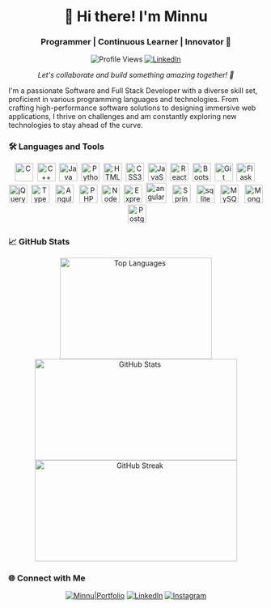 <h1 align="center">👋 Hi there! I'm Minnu</h1>
<h3 align="center">Programmer | Continuous Learner | Innovator 🚀</h3>

<p align="center">
  <img src="https://komarev.com/ghpvc/?username=minnukota381&style=flat-square" alt="Profile Views" />
  <a href="https://linkedin.com/in/minnukota381" target="_blank"><img src="https://img.shields.io/badge/LinkedIn-%230077B5.svg?&style=flat-square&logo=linkedin&logoColor=white" alt="LinkedIn" /></a>
</p>

<p align="center">
  <em>Let's collaborate and build something amazing together! 🤝</em>
</p>

I'm a passionate Software and Full Stack Developer with a diverse skill set, proficient in various programming languages and technologies. From crafting high-performance software solutions to designing immersive web applications, I thrive on challenges and am constantly exploring new technologies to stay ahead of the curve.

### 🛠 Languages and Tools

<p align="center">
  <img src="https://raw.githubusercontent.com/danielcranney/readme-generator/main/public/icons/skills/c-colored.svg" width="36" height="36" alt="C" />&nbsp;
  <img src="https://raw.githubusercontent.com/danielcranney/readme-generator/main/public/icons/skills/cplusplus-colored.svg" width="36" height="36" alt="C++" />&nbsp;
  <img src="https://raw.githubusercontent.com/danielcranney/readme-generator/main/public/icons/skills/java-colored.svg" width="36" height="36" alt="Java" />&nbsp;
  <img src="https://raw.githubusercontent.com/danielcranney/readme-generator/main/public/icons/skills/python-colored.svg" width="36" height="36" alt="Python" />&nbsp;
  <img src="https://raw.githubusercontent.com/danielcranney/readme-generator/main/public/icons/skills/html5-colored.svg" width="36" height="36" alt="HTML5" />&nbsp;
  <img src="https://raw.githubusercontent.com/danielcranney/readme-generator/main/public/icons/skills/css3-colored.svg" width="36" height="36" alt="CSS3" />&nbsp;
  <img src="https://raw.githubusercontent.com/danielcranney/readme-generator/main/public/icons/skills/javascript-colored.svg" width="36" height="36" alt="JavaScript" />&nbsp;
  <img src="https://raw.githubusercontent.com/danielcranney/readme-generator/main/public/icons/skills/react-colored.svg" width="36" height="36" alt="React" />&nbsp;
  <img src="https://raw.githubusercontent.com/danielcranney/readme-generator/main/public/icons/skills/bootstrap-colored.svg" width="36" height="36" alt="Bootstrap" />&nbsp;
<!--   <img src="https://raw.githubusercontent.com/danielcranney/readme-generator/main/public/icons/skills/sass-colored.svg" width="36" height="36" alt="Sass" />&nbsp;
  <img src="https://raw.githubusercontent.com/danielcranney/readme-generator/main/public/icons/skills/tailwindcss-colored.svg" width="36" height="36" alt="TailwindCSS" />&nbsp; -->
  <img src="https://raw.githubusercontent.com/danielcranney/readme-generator/main/public/icons/skills/git-colored.svg" width="36" height="36" alt="Git" />&nbsp;
  <img src="https://raw.githubusercontent.com/danielcranney/readme-generator/main/public/icons/skills/flask-colored-dark.svg" width="36" height="36" alt="Flask" />&nbsp;
  <img src="https://raw.githubusercontent.com/danielcranney/readme-generator/main/public/icons/skills/jquery-colored.svg" width="36" height="36" alt="jQuery" />&nbsp;
  <img src="https://raw.githubusercontent.com/danielcranney/readme-generator/main/public/icons/skills/typescript-colored.svg" width="36" height="36" alt="TypeScript" />&nbsp;&nbsp;
  <img src="https://raw.githubusercontent.com/danielcranney/readme-generator/main/public/icons/skills/angularjs-colored.svg" width="36" height="36" alt="Angular" />&nbsp;&nbsp;
  <img src="https://raw.githubusercontent.com/danielcranney/readme-generator/main/public/icons/skills/php-colored.svg" width="36" height="36" alt="PHP" />&nbsp;
  <img src="https://raw.githubusercontent.com/danielcranney/readme-generator/main/public/icons/skills/nodejs-colored.svg" width="36" height="36" alt="NodeJS" />&nbsp;
  <img src="https://raw.githubusercontent.com/danielcranney/readme-generator/main/public/icons/skills/express-colored-dark.svg" width="36" height="36" alt="Express" />&nbsp;
  <img src="https://angular.io/assets/images/logos/angular/angular.svg" alt="angular" width="40" height="40"/>&nbsp;&nbsp;
  <img src="https://profilinator.rishav.dev/skills-assets/springio-icon.svg" alt="Spring" width="36" height="36" />&nbsp;&nbsp;
  <img src="https://www.vectorlogo.zone/logos/sqlite/sqlite-icon.svg" alt="sqlite" width="36" height="36"/>&nbsp;&nbsp;
  <img src="https://raw.githubusercontent.com/danielcranney/readme-generator/main/public/icons/skills/mysql-colored.svg" width="36" height="36" alt="MySQL" />&nbsp;&nbsp;
  <img src="https://raw.githubusercontent.com/danielcranney/readme-generator/main/public/icons/skills/mongodb-colored.svg" width="36" height="36" alt="MongoDB" />&nbsp;&nbsp;
  <img src="https://raw.githubusercontent.com/danielcranney/readme-generator/main/public/icons/skills/postgresql-colored.svg" width="36" height="36" alt="PostgreSQL" />&nbsp;&nbsp;
</p>

### 📈 GitHub Stats

<p align="center">
  <img src="https://github-readme-stats.vercel.app/api/top-langs?username=minnukota381&show_icons=true&locale=en&layout=compact" width="300" height="200" alt="Top Languages" />
  <img src="https://github-readme-stats.vercel.app/api?username=minnukota381&show_icons=true&locale=en" width="400" height="200" alt="GitHub Stats" />
  <img src="https://github-readme-streak-stats.herokuapp.com/?user=minnukota381&" width="400" height="200" alt="GitHub Streak" />
</p>

### 🌐 Connect with Me

<p align="center">
  <a href="https://minnu.vercel.app/" target="_blank"><img src="https://img.shields.io/badge/Minnu|Portfolio-%210008B.svg?&style=for-the-badge&logo=google-chrome&logoColor=white" alt="Minnu|Portfolio"></a>
  <a href="https://linkedin.com/in/minnukota381" target="_blank"><img src="https://img.shields.io/badge/LinkedIn-%230077B5.svg?&style=for-the-badge&logo=linkedin&logoColor=white" alt="LinkedIn"></a>
  <a href="https://instagram.com/minnukota381" target="_blank"><img src="https://img.shields.io/badge/Instagram-%23E4405F.svg?&style=for-the-badge&logo=instagram&logoColor=white" alt="Instagram"></a>
</p>
